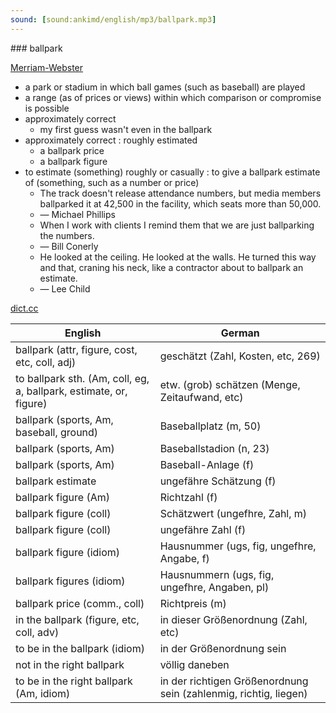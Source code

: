 ```yaml
---
sound: [sound:ankimd/english/mp3/ballpark.mp3]
---
```


\### ballpark

[Merriam-Webster](https://www.merriam-webster.com/dictionary/ballpark)

- a park or stadium in which ball games (such as baseball) are played
- a range (as of prices or views) within which comparison or compromise is possible
- approximately correct
    - my first guess wasn't even in the ballpark
- approximately correct : roughly estimated
    - a ballpark price
    - a ballpark figure
- to estimate (something) roughly or casually : to give a ballpark estimate of (something, such as a number or price)
    - The track doesn't release attendance numbers, but media members ballparked it at 42,500 in the facility, which seats more than 50,000.
    - — Michael Phillips
    - When I work with clients I remind them that we are just ballparking the numbers.
    - — Bill Conerly
    - He looked at the ceiling. He looked at the walls. He turned this way and that, craning his neck, like a contractor about to ballpark an estimate.
    - — Lee Child

[dict.cc](https://www.dict.cc/ballpark)

| English        | German       |
| -------------- | ------------ |
| ballpark (attr, figure, cost, etc, coll, adj) | geschätzt (Zahl, Kosten, etc, 269) |
| to ballpark sth. (Am, coll, eg, a, ballpark, estimate, or, figure) | etw. (grob) schätzen (Menge, Zeitaufwand, etc) |
| ballpark (sports, Am, baseball, ground) | Baseballplatz (m, 50) |
| ballpark (sports, Am) | Baseballstadion (n, 23) |
| ballpark (sports, Am) | Baseball-Anlage (f) |
| ballpark estimate | ungefähre Schätzung (f) |
| ballpark figure (Am) | Richtzahl (f) |
| ballpark figure (coll) | Schätzwert (ungefhre, Zahl, m) |
| ballpark figure (coll) | ungefähre Zahl (f) |
| ballpark figure (idiom) | Hausnummer (ugs, fig, ungefhre, Angabe, f) |
| ballpark figures (idiom) | Hausnummern (ugs, fig, ungefhre, Angaben, pl) |
| ballpark price (comm., coll) | Richtpreis (m) |
| in the ballpark (figure, etc, coll, adv) | in dieser Größenordnung (Zahl, etc) |
| to be in the ballpark (idiom) | in der Größenordnung sein |
| not in the right ballpark | völlig daneben |
| to be in the right ballpark (Am, idiom) | in der richtigen Größenordnung sein (zahlenmig, richtig, liegen) |
